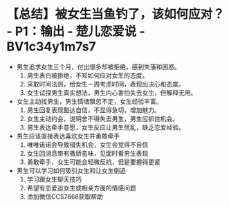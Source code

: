 # 【总结】被女生当鱼钓了，该如何应对？ - P1：输出 - 楚儿恋爱说 - BV1c34y1m7s7

-   男生追求女生三个月，付出很多却被拒绝，感到失落和困惑。
    1.  男生表白被拒绝，不知如何应对女生的态度。
    2.  采取时间法则，给女生一周考虑时间，表现出决心和态度。
    3.  女生试探男生真实想法，男生内心害怕失去女生，但解释无用。
-   女生主动找男生，男生情绪飘忽不定，女生经验丰富。
    1.  男生回复表现豁达自信，不显得急切，增加魅力。
    2.  女生主动约会，说明舍不得失去男生，男生应抓住机会。
    3.  男生表达牵手意愿，女生反应让男生慌乱，缺乏恋爱经验。
-   男生应该直接表达喜欢女生并勇敢牵手
    1.  唯唯诺诺会导致错失机会，女生会觉得不自信
    2.  女生回消息带有撒娇意味，见面时看男生表现
    3.  勇敢牵手，女生可能会轻微反抗，但是要握得更紧
-   男生可以学习如何吸引女生和让女生倒追
    1.  学习跟女生聊天技巧
    2.  希望有恋爱追女生或相亲方面的情感问题
    3.  添加微信CCS7668获取帮助